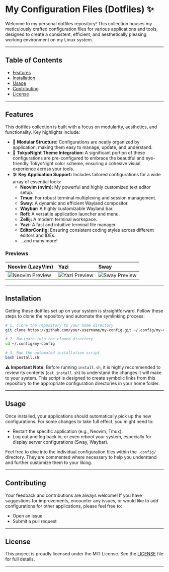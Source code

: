# My Configuration Files (Dotfiles) ✨

Welcome to my personal dotfiles repository! This collection houses my meticulously crafted configuration files for various applications and tools, designed to create a consistent, efficient, and aesthetically pleasing working environment on my Linux system.

---

## Table of Contents

*   [Features](#features)
*   [Installation](#installation)
*   [Usage](#usage)
*   [Contributing](#contributing)
*   [License](#license)

---

## Features

This dotfiles collection is built with a focus on modularity, aesthetics, and functionality. Key highlights include:

*   🚀 **Modular Structure:** Configurations are neatly organized by application, making them easy to manage, update, and understand.
*   🌙 **TokyoNight Theme Integration:** A significant portion of these configurations are pre-configured to embrace the beautiful and eye-friendly TokyoNight color scheme, ensuring a cohesive visual experience across your tools.
*   🛠️ **Key Application Support:** Includes tailored configurations for a wide array of essential tools:
    *   **Neovim (nvim):** My powerful and highly customized text editor setup.
    *   **Tmux:** For robust terminal multiplexing and session management.
    *   **Sway:** A dynamic and efficient Wayland compositor.
    *   **Waybar:** A highly customizable Wayland bar.
    *   **Rofi:** A versatile application launcher and menu.
    *   **Zellij:** A modern terminal workspace.
    *   **Yazi:** A fast and intuitive terminal file manager.
    *   **EditorConfig:** Ensuring consistent coding styles across different editors and IDEs.
    *   ...and many more!

### Previews

| Neovim (LazyVim) | Yazi | Sway |
| :--------------- | :--- | :--- |
| ![Neovim Preview](https://user-images.githubusercontent.com/292349/213447056-92290767-ea16-430c-8727-ce994c93e9cc.png) | ![Yazi Preview](https://placehold.co/600x400/EEE/31343C?text=Yazi) | ![Sway Preview](/home/eslam/my-config/.config/sway/arch_00_3840x2160.png) |

---

## Installation

Getting these dotfiles set up on your system is straightforward. Follow these steps to clone the repository and automate the symlinking process:

```bash
# 1. Clone the repository to your home directory
git clone https://github.com/your-username/my-config.git ~/.config/my-config

# 2. Navigate into the cloned directory
cd ~/.config/my-config

# 3. Run the automated installation script
bash install.sh
```

**⚠️ Important Note:** Before running `install.sh`, it is highly recommended to review its contents (`cat install.sh`) to understand the changes it will make to your system. This script is designed to create symbolic links from this repository to the appropriate configuration directories in your home folder.

---

## Usage

Once installed, your applications should automatically pick up the new configurations. For some changes to take full effect, you might need to:

*   Restart the specific application (e.g., Neovim, Tmux).
*   Log out and log back in, or even reboot your system, especially for display server configurations (Sway, Waybar).

Feel free to dive into the individual configuration files within the `.config/` directory. They are commented where necessary to help you understand and further customize them to your liking.

---

## Contributing

Your feedback and contributions are always welcome! If you have suggestions for improvements, encounter any issues, or would like to add configurations for other applications, please feel free to:

*   Open an issue
*   Submit a pull request

---

## License

This project is proudly licensed under the MIT License. See the [LICENSE](LICENSE) file for full details.

---
